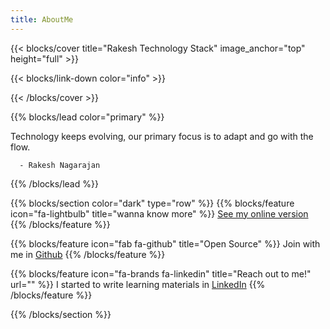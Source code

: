 ```yaml
---
title: AboutMe
---
```


{{< blocks/cover title="Rakesh Technology Stack" image_anchor="top" height="full" >}}
<!-- <a class="btn btn-lg btn-primary me-3 mb-4" href="/docs/">
  Learn More <i class="fas fa-arrow-alt-circle-right ms-2"></i>
</a>
<a class="btn btn-lg btn-secondary me-3 mb-4" href="https://github.com/google/docsy-example">
  Download <i class="fab fa-github ms-2 "></i>
</a> -->
{{< blocks/link-down color="info" >}}

<p id="demo"></p>

<script>
var i = 0;
var txt = 'You work to live. I live to work 😍';
var speed = 100;

function typeWriter() {
  if (i < txt.length) {
    document.getElementById("demo").innerHTML += txt.charAt(i);
    i++;
    setTimeout(typeWriter, speed);
  }
}
typeWriter()
</script>

</body>
</html>


{{< /blocks/cover >}}


{{% blocks/lead color="primary" %}}

Technology keeps evolving, our primary focus is to adapt and go with the flow. 

      - Rakesh Nagarajan
{{% /blocks/lead %}}


{{% blocks/section color="dark" type="row" %}}
{{% blocks/feature icon="fa-lightbulb" title="wanna know more" %}}
<a href="https://rakeshnagarajanorg.github.io/" target="blank">See my online version</a>
{{% /blocks/feature %}}


{{% blocks/feature icon="fab fa-github" title="Open Source" %}}
Join with me in <a href="https://github.com/RakeshNagarajanOrg" target="blank" > Github</a>
{{% /blocks/feature %}}


{{% blocks/feature icon="fa-brands fa-linkedin" title="Reach out to me!" url="" %}}
I started to write learning materials in <a href="https://www.linkedin.com/in/rakesh-nagarajan/" target="blank" > LinkedIn</a>
{{% /blocks/feature %}}


{{% /blocks/section %}}


<!-- {{% blocks/section %}}
This is the second section
{.h1 .text-center}
{{% /blocks/section %}}


{{% blocks/section type="row" %}}

{{% blocks/feature icon="fab fa-app-store-ios" title="Download **from AppStore**" %}}
Get the Goldydocs app!
{{% /blocks/feature %}}

{{% blocks/feature icon="fab fa-github" title="Contributions welcome!"
    url="https://github.com/google/docsy-example" %}}
We do a [Pull Request](https://github.com/google/docsy-example/pulls)
contributions workflow on **GitHub**. New users are always welcome!
{{% /blocks/feature %}}

{{% blocks/feature icon="fab fa-twitter" title="Follow us on Twitter!"
    url="https://twitter.com/GoHugoIO" %}}
For announcement of latest features etc.
{{% /blocks/feature %}}

{{% /blocks/section %}} -->


<!-- {{% blocks/section %}}
This is the another section
{.h1 .text-center}
{{% /blocks/section %}} -->